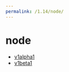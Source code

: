 ```yaml
---
permalink: /1.14/node/
---
```


# node



* [v1alpha1](v1alpha1/index.md)
* [v1beta1](v1beta1/index.md)